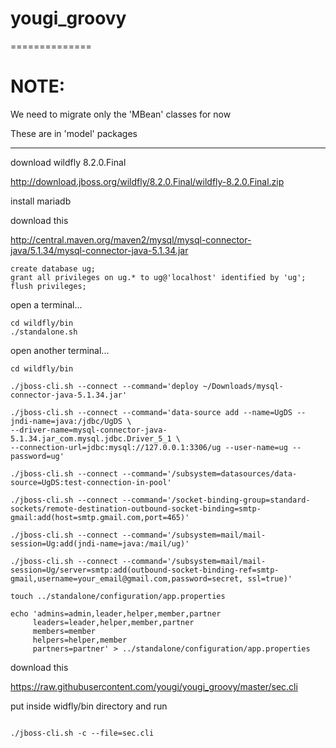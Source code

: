 # yougi_groovy
==============

NOTE:
=====

We need to migrate only the 'MBean' classes for now

These are in 'model' packages

---

download wildfly 8.2.0.Final

http://download.jboss.org/wildfly/8.2.0.Final/wildfly-8.2.0.Final.zip

install mariadb

download this

http://central.maven.org/maven2/mysql/mysql-connector-java/5.1.34/mysql-connector-java-5.1.34.jar

```shell
create database ug;
grant all privileges on ug.* to ug@'localhost' identified by 'ug';
flush privileges;
```

open a terminal...

```shell
cd wildfly/bin
./standalone.sh
```

open another terminal...

```shell
cd wildfly/bin

./jboss-cli.sh --connect --command='deploy ~/Downloads/mysql-connector-java-5.1.34.jar'

./jboss-cli.sh --connect --command='data-source add --name=UgDS --jndi-name=java:/jdbc/UgDS \
--driver-name=mysql-connector-java-5.1.34.jar_com.mysql.jdbc.Driver_5_1 \
--connection-url=jdbc:mysql://127.0.0.1:3306/ug --user-name=ug --password=ug'

./jboss-cli.sh --connect --command='/subsystem=datasources/data-source=UgDS:test-connection-in-pool'

./jboss-cli.sh --connect --command='/socket-binding-group=standard-sockets/remote-destination-outbound-socket-binding=smtp-gmail:add(host=smtp.gmail.com,port=465)'

./jboss-cli.sh --connect --command='/subsystem=mail/mail-session=Ug:add(jndi-name=java:/mail/ug)'

./jboss-cli.sh --connect --command='/subsystem=mail/mail-session=Ug/server=smtp:add(outbound-socket-binding-ref=smtp-gmail,username=your_email@gmail.com,password=secret, ssl=true)'

touch ../standalone/configuration/app.properties

echo 'admins=admin,leader,helper,member,partner
     leaders=leader,helper,member,partner
     members=member
     helpers=helper,member
     partners=partner' > ../standalone/configuration/app.properties

```

download this

https://raw.githubusercontent.com/yougi/yougi_groovy/master/sec.cli

put inside widfly/bin directory and run


```shell

./jboss-cli.sh -c --file=sec.cli

```

